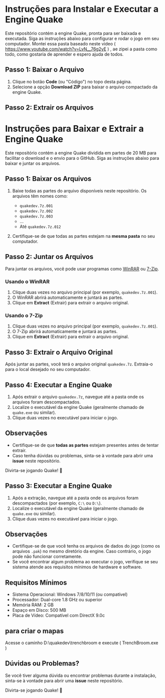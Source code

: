 # Instruções para Instalar e Executar a Engine Quake

Este repositório contém a engine Quake, pronta para ser baixada e executada. Siga as instruções abaixo para configurar e rodar o jogo em seu computador.
Montei essa pasta baseado neste video (  https://www.youtube.com/watch?v=LvN__76g2yE  ) , ae zipei a pasta como todo, como gostaria de aprender e espero ajuda de todos.

## Passo 1: Baixar o Arquivo

1. Clique no botão **Code** (ou "Código") no topo desta página.
2. Selecione a opção **Download ZIP** para baixar o arquivo compactado da engine Quake.

## Passo 2: Extrair os Arquivos

# Instruções para Baixar e Extrair a Engine Quake

Este repositório contém a engine Quake dividida em partes de 20 MB para facilitar o download e o envio para o GitHub. Siga as instruções abaixo para baixar e juntar os arquivos.

## Passo 1: Baixar os Arquivos

1. Baixe todas as partes do arquivo disponíveis neste repositório. Os arquivos têm nomes como:
   - `quakedev.7z.001`
   - `quakedev.7z.002`
   - `quakedev.7z.003`
   - ...
   - Até `quakedev.7z.012`

2. Certifique-se de que todas as partes estejam na **mesma pasta** no seu computador.

## Passo 2: Juntar os Arquivos

Para juntar os arquivos, você pode usar programas como [WinRAR](https://www.win-rar.com/) ou [7-Zip](https://www.7-zip.org/).

### Usando o WinRAR

1. Clique duas vezes no arquivo principal (por exemplo, `quakedev.7z.001`).
2. O WinRAR abrirá automaticamente e juntará as partes.
3. Clique em **Extract** (Extrair) para extrair o arquivo original.

### Usando o 7-Zip

1. Clique duas vezes no arquivo principal (por exemplo, `quakedev.7z.001`).
2. O 7-Zip abrirá automaticamente e juntará as partes.
3. Clique em **Extract** (Extrair) para extrair o arquivo original.

## Passo 3: Extrair o Arquivo Original

Após juntar as partes, você terá o arquivo original `quakedev.7z`. Extraia-o para o local desejado no seu computador.

## Passo 4: Executar a Engine Quake

1. Após extrair o arquivo `quakedev.7z`, navegue até a pasta onde os arquivos foram descompactados.
2. Localize o executável da engine Quake (geralmente chamado de `quake.exe` ou similar).
3. Clique duas vezes no executável para iniciar o jogo.

## Observações

- Certifique-se de que **todas as partes** estejam presentes antes de tentar extrair.
- Caso tenha dúvidas ou problemas, sinta-se à vontade para abrir uma **issue** neste repositório.

Divirta-se jogando Quake! 🚀
## Passo 3: Executar a Engine Quake

1. Após a extração, navegue até a pasta onde os arquivos foram descompactados (por exemplo, `C:\` ou `D:\`).
2. Localize o executável da engine Quake (geralmente chamado de `quake.exe` ou similar).
3. Clique duas vezes no executável para iniciar o jogo.

## Observações

- Certifique-se de que você tenha os arquivos de dados do jogo (como os arquivos `.pak`) no mesmo diretório da engine. Caso contrário, o jogo pode não funcionar corretamente.
- Se você encontrar algum problema ao executar o jogo, verifique se seu sistema atende aos requisitos mínimos de hardware e software.

## Requisitos Mínimos

- Sistema Operacional: Windows 7/8/10/11 (ou compatível)
- Processador: Dual-core 1.8 GHz ou superior
- Memória RAM: 2 GB
- Espaço em Disco: 500 MB
- Placa de Vídeo: Compatível com DirectX 9.0c

## para criar o mapas 
Acesse o caminho D:\quakedev\trenchbroom e execute ( TrenchBroom.exe )
## Dúvidas ou Problemas?

Se você tiver alguma dúvida ou encontrar problemas durante a instalação, sinta-se à vontade para abrir uma **issue** neste repositório.

Divirta-se jogando Quake! 🚀
